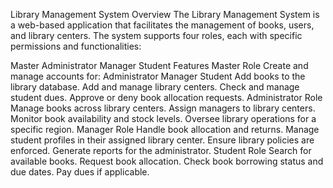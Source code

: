 Library Management System
Overview
The Library Management System is a web-based application that facilitates the management of books, users, and library centers. The system supports four roles, each with specific permissions and functionalities:

Master
Administrator
Manager
Student
Features
Master Role
Create and manage accounts for:
Administrator
Manager
Student
Add books to the library database.
Add and manage library centers.
Check and manage student dues.
Approve or deny book allocation requests.
Administrator Role
Manage books across library centers.
Assign managers to library centers.
Monitor book availability and stock levels.
Oversee library operations for a specific region.
Manager Role
Handle book allocation and returns.
Manage student profiles in their assigned library center.
Ensure library policies are enforced.
Generate reports for the administrator.
Student Role
Search for available books.
Request book allocation.
Check book borrowing status and due dates.
Pay dues if applicable.
